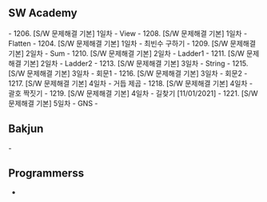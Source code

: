 <h2> SW Academy </h2>
- 1206. [S/W 문제해결 기본] 1일차 - View  
- 1208. [S/W 문제해결 기본] 1일차 - Flatten 
- 1204. [S/W 문제해결 기본] 1일차 - 최빈수 구하기
- 1209. [S/W 문제해결 기본] 2일차 - Sum
- 1210. [S/W 문제해결 기본] 2일차 - Ladder1
- 1211. [S/W 문제해결 기본] 2일차 - Ladder2 
- 1213. [S/W 문제해결 기본] 3일차 - String
- 1215. [S/W 문제해결 기본] 3일차 - 회문1
- 1216. [S/W 문제해결 기본] 3일차 - 회문2
- 1217. [S/W 문제해결 기본] 4일차 - 거듭 제곱
- 1218. [S/W 문제해결 기본] 4일차 - 괄호 짝짓기
- 1219. [S/W 문제해결 기본] 4일차 - 길찾기 [11/01/2021]
- 1221. [S/W 문제해결 기본] 5일차 - GNS 
- 
<h2> Bakjun </h2>
- 

<h2> Programmerss </h2>

- 

